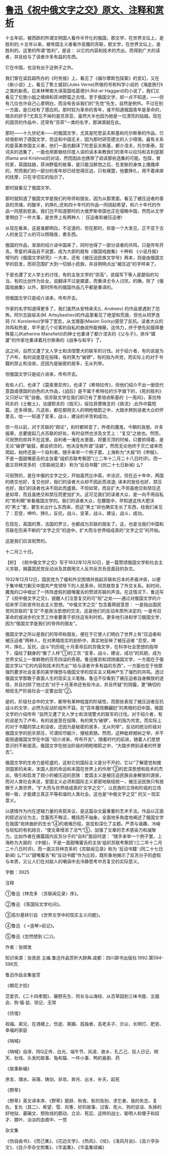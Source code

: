 # [鲁迅《祝中俄文字之交》原文、注释和赏析](https://www.vrrw.net/wx/9645.html)

十五年前，被西欧的所谓文明国人看作半开化的俄国，那文学，在世界文坛上，是胜利的;十五年以来，被帝国主义者看作恶魔的苏联，那文学，在世界文坛上，是胜利的。这里的所谓“胜利”，是说： 以它的内容和技术的杰出，而得到广大的读者，并且给与了读者许多有益的东西。

它在中国，也没有出于这例子之外。

我们曾在梁启超所办的《时务报》上，看见了《福尔摩斯包探案》的变幻，又在《新小说》上，看见了焦士威奴(Jules Verne)所做的号称科学小说的《海底旅行》之类的新奇。后来林琴南大译英国哈葛德(H.Rid-er Haggard)的小说了，我们又看见了伦敦小姐之缠绵和菲洲野蛮之古怪。至于俄国文学，却一点不知道，——但有几位也许自己心里明白，而没有告诉我们的“先觉”先生，自然是例外。不过在别一方面，是已经有了感应的。那时较为革命的青年，谁不知道俄国青年是革命的，暗杀的好手?尤其忘不掉的是苏菲亚，虽然大半也因为她是一位漂亮的姑娘。现在的国货的作品中，还常有“苏菲”一类的名字，那渊源就在此。

那时——十九世纪末——的俄国文学，尤其是陀思妥夫斯基和托尔斯泰的作品，已经很影响了德国文学，但这和中国无关，因为那时研究德文的人少得很。最有关系的是英美帝国主义者，他们一面也翻译了陀思妥夫斯基，都介涅夫，托尔斯泰，契诃夫的选集了，一面也用那做给印度人读的读本来教我们的青年以拉玛和吉利瑟那(Rama and Krishna)的对话，然而因此也携带了阅读那些选集的可能。包探，冒险家，英国姑娘，菲洲野蛮的故事，是只能当醉饱之后，在发胀的身体上搔搔痒的，然而我们的一部分的青年却已经觉得压迫，只有痛楚，他要挣扎，用不着痒痒的抚摩，只在寻切实的指示了。

那时就看见了俄国文学。

那时就知道了俄国文学是我们的导师和朋友。因为从那里面，看见了被压迫者的善良的灵魂，的酸辛，的挣扎;还和四十年代的作品一同烧起希望，和六十年代的作品一同感到悲哀。我们岂不知道那时的大俄罗斯帝国也正在侵略中国，然而从文学里明白了一件大事，是世界上有两种人： 压迫者和被压迫者!

从现在看来，这是谁都明白，不足道的，但在那时，却是一个大发见，正不亚于古人的发见了火的可以照暗夜，煮东西。

俄国的作品，渐渐的绍介进中国来了，同时也得了一部分读者的共鸣，只是传布开去。零星的译品且不说罢，成为大部的就有《俄国戏曲集》十种和 《小说月报》增刊的《俄国文学研究》一大本，还有《被压迫民族文学号》两本，则是由俄国文学的启发，而将范围扩大到一切弱小民族，并且明明点出“被压迫”的字样来了。

于是也遭了文人学士的讨伐，有的主张文学的“崇高”，说描写下等人是鄙俗的勾当，有的比创作为处女，说翻译不过是媒婆，而重译尤令人讨厌。的确，除了《俄国戏曲集》以外，那时所有的俄国作品几乎都是重译的。

但俄国文学只是绍介进来，传布开去。

作家的名字知道得更多了，我们虽然从安特来夫(L. Andreev) 的作品里遇到了恐怖，阿尔志跋绥夫(M. Artsybashev)的作品里看见了绝望和荒唐，但也从珂罗连珂 (V. Korolenko)学得了宽宏，从戈理基(Maxim Gorky)感受了反抗。读者大众的共鸣和热爱，早不是几个论客的自私的曲说所能掩蔽，这伟力，终于使先前膜拜曼殊斐儿(Katherine Mansfield)的绅士也重译了都介涅夫的《父与子》，排斥“媒婆”的作家也重译着托尔斯泰的《战争与和平》了。

这之间，自然又遭了文人学士和流氓警犬的联军的讨伐。对于绍介者，有的说是为了卢布，有的说是意在投降，有的笑为“破锣”，有的指为共党，而实际上的对于书籍的禁止和没收，还因为是秘密的居多，无从列举。

但俄国文学只是绍介进来，传布开去。

有些人们，也译了《莫索里尼传》，也译了《希特拉传》，但他们绍介不出一册现代意国或德国的白色的大作品，《战后》是不属于希特拉的卐字旗下的，《死的胜利》又只好以“死”自傲。但苏联文学在我们却已有了里培进斯基的《一周间》，革拉特珂夫的《士敏土》，法捷耶夫的《毁灭》，绥拉菲摩微支的《铁流》;此外中篇短篇，还多得很。凡这些，都在御用文人的明枪暗箭之中，大踏步跨到读者大众的怀里去，给一一知道了变革，战斗，建设的辛苦和成功。

但一月以前，对于苏联的“舆论”，刹时都转变了，昨夜的魔鬼，今朝的良朋，许多报章，总要提起几点苏联的好处，有时自然也涉及文艺上：“复交”之故也。然而，可祝贺的却并不在这里。自利者一淹在水里面，将要灭顶的时候，只要抓得着，是无论“破锣”破鼓，都会抓住的，他决没有所谓“洁癖”。然而无论他终于灭亡或幸而爬起，始终还是一个自利者。随手来举一个例子罢，上海称为“大报”的《申报》，不是一面甜嘴密舌的主张着“组织苏联考察团”(三二年十二月二十八日时评)，而一面又将林克多的 《苏联闻见录》 称为“反动书籍” (同二十七日新闻) 么?

可祝贺的，是在中俄的文字之交，开始虽然比中英，中法迟，但在近十年中，两国的绝交也好，复交也好，我们的读者大众却不因此而进退; 译本的放任也好，禁压也好，我们的读者也决不因此而盛衰。不但如常，而且扩大;不但虽绝交和禁压还是如常，而且虽绝交和禁压而更加扩大。这可见我们的读者大众，是一向不用自私的“势利眼”来看俄国文学的。我们的读者大众，在朦胧中，早知道这伟大肥沃的“黑土”里，要生长出什么东西来，而这“黑土”却也确实生长了东西，给我们亲见了：忍受，呻吟，挣扎，反抗，战斗，变革，战斗，建设，战斗，成功。

在现在，英国的萧，法国的罗兰，也都成为苏联的朋友了。这，也是当我们中国和苏联在历来不断的“文字之交”的途中，扩大而与世界结成真的“文字之交”的开始。

这是我们应该祝贺的。

十二月三十日。



【析】 《祝中俄文字之交》写于1932年12月30日，是一篇赞颂俄国文学和社会主义苏联，揭露国民党反动派及其御用文人反共反苏丑恶面目的杂文。

1932年12月12日，国民党为了缓和外交困境并挑起苏联和日本的矛盾冲突，以便于集中精力剿灭中国共产党领导下的人民革命，同苏联恢复了外交关系。刹时间，魔鬼的口中嘘出了一阵阵虚假的甜嘴蜜舌的赞颂苏联的声浪。在这情况下，鲁迅写了《祝中俄文字之交》，提醒人们注意复交的可“祝”之处——通过对俄国文学的介绍来学习和宣传社会主义思想。“中俄文字之交” 包含着两层意思： 一是指出国民党同苏联的“复交”不是政治思想的交流，这是他们的反动本质所决定的; 一是号召革命的或进步的文艺工作者要善于抓住这有利时机，更多地引进和学习俄国文学，因为“俄国文学是我们的导师的朋友”。

俄国文学之所以是我们的导师和朋友，便在于它使人们明白了世界上有“压迫者和被压迫者”两种人，在对黑暗现实的剖析中，真实地反映了被压迫者 “忍受，呻吟，挣扎，反抗，战斗”的历程;十月革命后的苏俄文学，在科学社会思想的指导下，描绘了翻身的“像了人样”①的工农 “变革，战斗，建设，成功”的风貌，成为世界文坛上一束鲜艳的芬芳四溢的奇葩。鲁迅推崇和颂扬俄国文学，一方面在于俄国文学以“它的内容和技术的杰出”“给与读者许多有益的东西”，一方面也在于他那强烈要求社会变革的美学理想与俄国文学的现实主义精神产生了强烈的共鸣。透过俄国文学那敢于直面人生的现实主义笔触，鲁迅不仅看到了被压迫者自身解放的途径，并且扫除了他过去“对于十月革命还有些冷淡，并且怀疑”的阴霾，更“确切的相信无产阶级社会一定要出现”②。

是的，阶级社会中的文学，都带有某种程度的阶级性，而那些表现了被压迫者反抗战斗的文学，必然为反动阶级所不容。在“百年魔怪舞翩跹”的黑暗的旧中国，俄国文学的介绍传布 “自然又遭了文人学士和流氓警犬的联军的讨伐。对于绍介者，有的说是为了卢布，有的说是意在投降，有的笑为‘破锣’，有的指为共党，而实际上的对于书籍的禁止和没收，还因为是秘密的居多，无从列举”。反动的统治阶级对俄国文学的扼杀禁压，可谓绞尽脑汁，搜枯索肠。然而，这种蚍蜉撼树之举，并不能阻遏俄国文学在中国 “绍介进来，传布开去”。随着时代的前进，随着人们思想意识的不断提高，俄国文学在统治阶级的明枪暗箭之中，“大踏步跨到读者的怀里去”。

俄国文学的生命力是旺盛的，这和它的国际主义是分不开的，它以“了解感觉和推测国家的未来，本国人民的命运和本国在世界上的作用”③的宏深思想和技术的杰出，吸引和启发了弱小的被压迫的民族：爱国主义是被压迫民族自身解放的源泉，而对人类社会来说，爱国主义必须和国际主义紧密地联结统一，被压迫民族只有放眼于人类世界，“扩大而与世界结成真的‘文字之交’”，让民族的立场和阶级的立场相一致，才能建立真正平等和谐的人类社会。这也是“中俄文字之交” 的又一现实意义。

以感情作为内在逻辑力量的夹叙夹议，是这篇杂文最重要的艺术手法。作品以正面的叙述议论为主，含蓄而不晦涩，概括而不抽象，全面地多角度地阐述了俄国文学在我国“宛转曲折的生长”④的艰难历程，突显和深化了主题。严肃与谐趣、冷峻与轻松的有机结合，“使文章增添了活气”⑤，加强了文章的艺术感染力和凝聚力。比如作者在揭露国内反苏分子的“自利”面目时道： “随手来举一个例子罢，上海称为大报的 《中报》，不是一面甜嘴蜜舌的主张‘组织苏联考察团’(三二年十二月二十八日时评)，而一面又将林克多的《苏联闻见录》称为 ‘反动书籍’ (同二十七日新闻) 么?”以“甜嘴蜜舌”和“反动书籍”作为比较，既形象地揭示了反苏分子的虚假与本质，又让人们在对敌人的嘲讽中去冷静思考中苏复交的实际意义。

字数：3925

注释

①鲁迅《林克多 〈苏联闻见录〉序》。

②鲁迅 《答国际文学社问》。

③高尔基转引自 《世界文学中的现实主义问题》。

④鲁迅 《 <竖琴>前记》。

⑤鲁迅《忽然想到 (二)》。

作者：张顺发

知识来源：张效民 主编.鲁迅作品赏析大辞典.成都：四川辞书出版社.1992.第594-596页.

鲁迅作品全集鉴赏

《朝花夕拾》

范爱农、《二十四孝图》、藤野先生、阿长与山海经、从百草园到三味书屋、五猖会、狗·猫·鼠、琐记、无常

《仿徨》

祝福、弟兄、在酒楼上、伤逝、离婚、孤独者、高老夫子、示众、长明灯、肥皂、幸福的家庭

《呐喊》

《呐喊》自序、阿Q正传、白光、端午节、风波、故乡、孔乙己、狂人日记、明天、社戏、头发的故事、兔和猫、一件小事、鸭的喜剧、药

《故事新编》

序言、理水、采薇、铸剑、非攻、奔月、出关、补天、起死

《野草》

《野草》英文译本序、《野草》题辞、秋夜、影的告别、求乞者、我的失恋、复仇、复仇〔其二〕、希望、雪、风筝、好的故事、过客、死火、狗的驳诘、失掉的好地狱、墓碣文、颓败线的颤动、立论、死后、这样的战士、聪明人和傻子和奴才、腊叶、淡淡的血痕中、一觉

杂文集

《伪自由书》、《而己集》、《花边文学》、《热风》、《坟》、《准风月谈》、《且介亭杂文》、《且介亭杂文附集》、《华盖集》、《华盖集续编》

